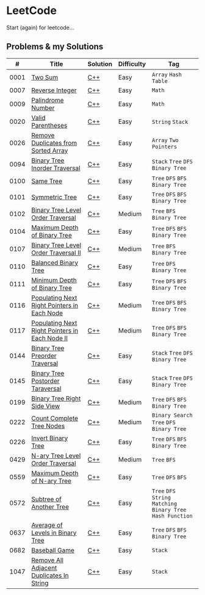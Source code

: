 # LeetCode

Start (again) for leetcode...

## Problems & my Solutions

| #    | Title                                                                                                                     | Solution                                                                                                              | Difficulty | Tag                                                          |
|------|---------------------------------------------------------------------------------------------------------------------------|-----------------------------------------------------------------------------------------------------------------------|------------|--------------------------------------------------------------|
| 0001 | [Two Sum](https://leetcode.com/problems/two-sum/)                                                                         | [C++](https://github.com/jinchengKuang/leetcode/blob/main/cpp/0001_Two_Sum.cpp)                                       | Easy       | `Array` `Hash Table`                                         |
| 0007 | [Reverse Integer](https://leetcode.com/problems/reverse-integer/)                                                         | [C++](https://github.com/jinchengKuang/leetcode/blob/main/cpp/0007_Reverse_Integer.cpp)                               | Easy       | `Math`                                                       |
| 0009 | [Palindrome Number](https://leetcode.com/problems/palindrome-number/)                                                     | [C++](https://github.com/jinchengKuang/leetcode/blob/main/cpp/0009_Palindrome_Number.cpp)                             | Easy       | `Math`                                                       |
| 0020 | [Valid Parentheses](https://leetcode.com/problems/valid-parentheses/)                                                     | [C++](https://github.com/jinchengKuang/leetcode/blob/main/cpp/0020_Valid_Parentheses.cpp)                             | Easy       | `String` `Stack`                                             |
| 0026 | [Remove Duplicates from Sorted Array](https://leetcode.com/problems/remove-duplicates-from-sorted-array/)                 | [C++](https://github.com/jinchengKuang/leetcode/blob/main/cpp/0026_Remove_Duplicates_from_Sorted_Array.cpp)           | Easy       | `Array` `Two Pointers`                                       |
| 0094 | [Binary Tree Inorder Traversal](https://leetcode.com/problems/binary-tree-inorder-traversal/)                             | [C++](https://github.com/jinchengKuang/leetcode/blob/main/cpp/0094_Binary_Tree_Inorder_Traversal.cpp)                 | Easy       | `Stack` `Tree` `DFS` `Binary Tree`                           |
| 0100 | [Same Tree](https://leetcode.com/problems/same-tree/)                                                                     | [C++](https://github.com/jinchengKuang/leetcode/blob/main/cpp/0100_Same_Tree.cpp)                                     | Easy       | `Tree` `DFS` `BFS` `Binary Tree`                             |
| 0101 | [Symmetric Tree](https://leetcode.com/problems/symmetric-tree/)                                                           | [C++](https://github.com/jinchengKuang/leetcode/blob/main/cpp/0101_Symmetric_Tree.cpp)                                | Easy       | `Tree` `DFS` `BFS` `Binary Tree`                             |
| 0102 | [Binary Tree Level Order Traversal](https://leetcode.com/problems/binary-tree-level-order-traversal/)                     | [C++](https://github.com/jinchengKuang/leetcode/blob/main/cpp/0102_Binary_Tree_Level_Order_Traversal.cpp)             | Medium     | `Tree` `BFS` `Binary Tree`                                   |
| 0104 | [Maximum Depth of Binary Tree](https://leetcode.com/problems/maximum-depth-of-binary-tree/)                               | [C++](https://github.com/jinchengKuang/leetcode/blob/main/cpp/0104_Maximum_Depth_of_Binary_Tree.cpp)                  | Easy       | `Tree` `DFS` `BFS` `Binary Tree`                             |
| 0107 | [Binary Tree Level Order Traversal II](https://leetcode.com/problems/binary-tree-level-order-traversal-ii/)               | [C++](https://github.com/jinchengKuang/leetcode/blob/main/cpp/0107_Binary_Tree_Level_Order_Traversal_2.cpp)           | Medium     | `Tree` `BFS` `Binary Tree`                                   |
| 0110 | [Balanced Binary Tree](https://leetcode.com/problems/balanced-binary-tree/)            | [C++](https://github.com/jinchengKuang/leetcode/blob/main/cpp/0110_Balanced_Binary_Tree.cpp)           | Easy       | `Tree` `DFS` `Binary Tree`                                   |
| 0111 | [Minimum Depth of Binary Tree](https://leetcode.com/problems/minimum-depth-of-binary-tree/)                               | [C++](https://github.com/jinchengKuang/leetcode/blob/main/cpp/0111_Minimun_Depth_Of_Binary_Tree.cpp)                  | Easy       | `Tree` `DFS` `BFS` `Binary Tree`                             |
| 0116 | [Populating Next Right Pointers in Each Node](https://leetcode.com/problems/populating-next-right-pointers-in-each-node/) | [C++](https://github.com/jinchengKuang/leetcode/blob/main/cpp/0116_Populating_Next_Right_Pointers_In_Each_Node.cpp)   | Medium     | `Tree` `DFS` `BFS` `Binary Tree`                             |
| 0117 | [Populating Next Right Pointers in Each Node II](https://leetcode.com/problems/populating-next-right-pointers-in-each-node-ii/) | [C++](https://github.com/jinchengKuang/leetcode/blob/main/cpp/0117_Populating_Next_Right_Pointers_In_Each_Node_2.cpp) | Medium     | `Tree` `DFS` `BFS` `Binary Tree`                             |
| 0144 | [Binary Tree Preorder Traversal](https://leetcode.com/problems/binary-tree-preorder-traversal/)                           | [C++](https://github.com/jinchengKuang/leetcode/blob/main/cpp/0144_Binary_Tree_Preorder_Traversal.cpp)                | Easy       | `Stack` `Tree` `DFS` `Binary Tree`                           |
| 0145 | [Binary Tree Postorder Taraversal](https://leetcode.com/problems/binary-tree-postorder-traversal/)                        | [C++](https://github.com/jinchengKuang/leetcode/blob/main/cpp/0145_Binary_Tree_Postorder_Traversal.cpp)               | Easy       | `Stack` `Tree` `DFS` `Binary Tree`                           |
| 0199 | [Binary Tree Right Side View](https://leetcode.com/problems/binary-tree-right-side-view/)                                 | [C++](https://github.com/jinchengKuang/leetcode/blob/main/cpp/0199_Binary_Tree_Right_Side_View.cpp)                   | Medium     | `Tree` `DFS` `BFS` `Binary Tree`                             |
| 0222 | [Count Complete Tree Nodes](https://leetcode.com/problems/count-complete-tree-nodes/)                                     | [C++](https://github.com/jinchengKuang/leetcode/blob/main/cpp/0222_Count_Complete_Tree_Nodes.cpp)             | Medium     | `Binary Search` `Tree` `DFS` `Binary Tree`                   |
| 0226 | [Invert Binary Tree](https://leetcode.com/problems/invert-binary-tree/)                                                   | [C++](https://github.com/jinchengKuang/leetcode/blob/main/cpp/0226_Invert_Binary_Tree.cpp)                            | Easy       | `Tree` `DFS` `BFS` `Binary Tree`                             |
| 0429 | [N-ary Tree Level Order Traversal](https://leetcode.com/problems/n-ary-tree-level-order-traversal/)                       | [C++](https://github.com/jinchengKuang/leetcode/blob/main/cpp/0429_N-ary_Tree_Level_Order_Traversal.cpp)              | Medium     | `Tree` `BFS`                                                 |
| 0559 | [Maximum Depth of N-ary Tree](https://leetcode.com/problems/maximum-depth-of-n-ary-tree/)                                 | [C++](https://github.com/jinchengKuang/leetcode/blob/main/cpp/0559_Maximum_Depth_Of_N_ary_Tree.cpp)                           | Easy       | `Tree` `DFS` `BFS`                                           |
| 0572 | [Subtree of Another Tree](https://leetcode.com/problems/subtree-of-another-tree/)                                         | [C++](https://github.com/jinchengKuang/leetcode/blob/main/cpp/0572_Subtree_Of_Another_Tree.cpp)                       | Easy       | `Tree` `DFS` `String Matching` `Binary Tree` `Hash Function` |
| 0637 | [Average of Levels in Binary Tree](https://leetcode.com/problems/average-of-levels-in-binary-tree/)                       | [C++](https://github.com/jinchengKuang/leetcode/blob/main/cpp/0637_Average_Of_Levels_In_Binary_Tree.cpp)              | Easy       | `Tree` `DFS` `BFS` `Binary Tree`                             |
| 0682 | [Baseball Game](https://leetcode.com/problems/baseball-game/)                                                             | [C++](https://github.com/jinchengKuang/leetcode/blob/main/cpp/0682_Baseball_Game.cpp)                                 | Easy       | `Stack`                                                      |
| 1047 | [Remove All Adjacent Duplicates In String](https://leetcode.com/problems/remove-all-adjacent-duplicates-in-string/)       | [C++](https://github.com/jinchengKuang/leetcode/blob/main/cpp/1047_Remove_All_Adjacent_Duplicates_In_String.cpp)      | Easy       | `Stack`                                                      |

